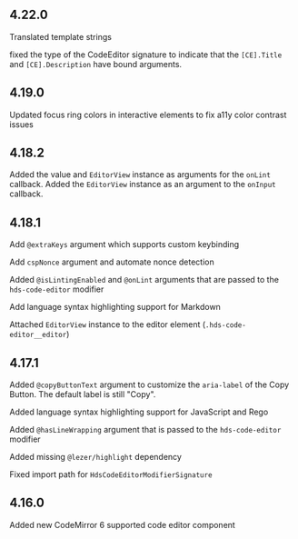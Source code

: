 ## 4.22.0

Translated template strings


fixed the type of the CodeEditor signature to indicate that the `[CE].Title` and `[CE].Description` have bound arguments.


## 4.19.0

Updated focus ring colors in interactive elements to fix a11y color contrast issues

## 4.18.2

Added the value and `EditorView` instance as arguments for the `onLint` callback. Added the `EditorView` instance as an argument to the `onInput` callback.

## 4.18.1

Add `@extraKeys` argument which supports custom keybinding

Add `cspNonce` argument and automate nonce detection

Added `@isLintingEnabled` and `@onLint` arguments that are passed to the `hds-code-editor` modifier

Add language syntax highlighting support for Markdown

Attached `EditorView` instance to the editor element (`.hds-code-editor__editor`)

## 4.17.1

Added `@copyButtonText` argument to customize the `aria-label` of the Copy Button. The default label is still "Copy".

Added language syntax highlighting support for JavaScript and Rego

Added `@hasLineWrapping` argument that is passed to the `hds-code-editor` modifier

Added missing `@lezer/highlight` dependency

Fixed import path for `HdsCodeEditorModifierSignature`

## 4.16.0

Added new CodeMirror 6 supported code editor component

